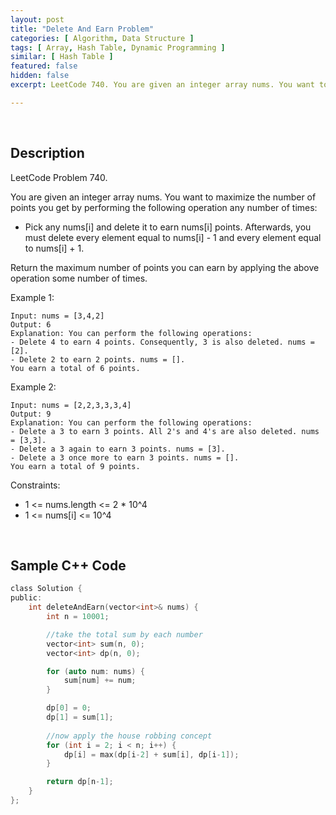 ```yaml
---
layout: post
title: "Delete And Earn Problem"
categories: [ Algorithm, Data Structure ]
tags: [ Array, Hash Table, Dynamic Programming ]
similar: [ Hash Table ]
featured: false
hidden: false
excerpt: LeetCode 740. You are given an integer array nums. You want to maximize the number of points you get by performing the following operation any number of times

---
```


<br />

## Description

LeetCode Problem 740.

You are given an integer array nums. You want to maximize the number of points you get by performing the following operation any number of times:
* Pick any nums[i] and delete it to earn nums[i] points. Afterwards, you must delete every element equal to nums[i] - 1 and every element equal to nums[i] + 1.

Return the maximum number of points you can earn by applying the above operation some number of times.

Example 1:
```
Input: nums = [3,4,2]
Output: 6
Explanation: You can perform the following operations:
- Delete 4 to earn 4 points. Consequently, 3 is also deleted. nums = [2].
- Delete 2 to earn 2 points. nums = [].
You earn a total of 6 points.
```

Example 2:
```
Input: nums = [2,2,3,3,3,4]
Output: 9
Explanation: You can perform the following operations:
- Delete a 3 to earn 3 points. All 2's and 4's are also deleted. nums = [3,3].
- Delete a 3 again to earn 3 points. nums = [3].
- Delete a 3 once more to earn 3 points. nums = [].
You earn a total of 9 points.
```

Constraints:
* 1 <= nums.length <= 2 * 10^4
* 1 <= nums[i] <= 10^4

<br />

## Sample C++ Code


```c
class Solution {
public:
    int deleteAndEarn(vector<int>& nums) {
        int n = 10001;

        //take the total sum by each number
        vector<int> sum(n, 0);
        vector<int> dp(n, 0);

        for (auto num: nums) {
            sum[num] += num;
        }

        dp[0] = 0;
        dp[1] = sum[1];
        
        //now apply the house robbing concept
        for (int i = 2; i < n; i++) {
            dp[i] = max(dp[i-2] + sum[i], dp[i-1]);
        }

        return dp[n-1];
    }
};
```


